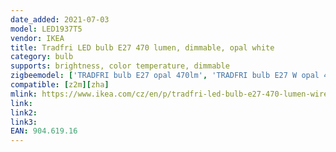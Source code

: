 ```yaml
---
date_added: 2021-07-03
model: LED1937T5
vendor: IKEA
title: Tradfri LED bulb E27 470 lumen, dimmable, opal white
category: bulb
supports: brightness, color temperature, dimmable
zigbeemodel: ['TRADFRI bulb E27 opal 470lm', 'TRADFRI bulb E27 W opal 470lm', 'TRADFRIbulbT120E27WSopal470lm']
compatible: [z2m][zha]
mlink: https://www.ikea.com/cz/en/p/tradfri-led-bulb-e27-470-lumen-wireless-dimmable-white-spectrum-tube-shaped-white-frosted-glass-90461916/
link: 
link2: 
link3: 
EAN: 904.619.16
---
```

